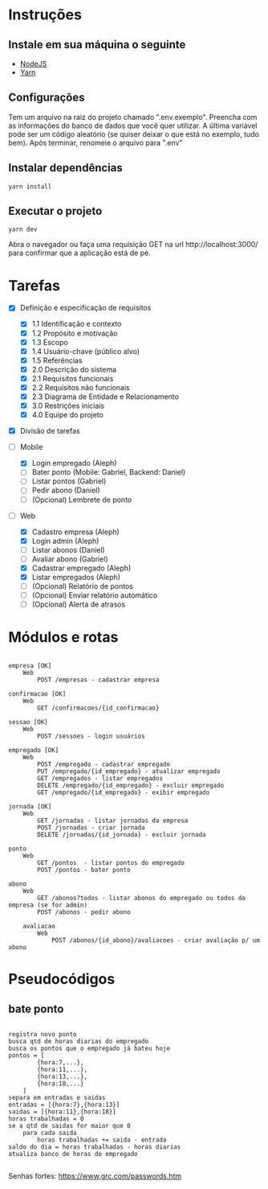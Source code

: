 # Instruções

## Instale em sua máquina o seguinte

 - [NodeJS](https://nodejs.org/en/download/)
 - [Yarn](https://yarnpkg.com/pt-BR/docs/install)

## Configurações
Tem um arquivo na raiz do projeto chamado ".env.exemplo".
Preencha com as informações do banco de dados que você
quer utilizar. A última variável pode ser um código aleatório
(se quiser deixar o que está no exemplo, tudo bem).
Após terminar, renomeie o arquivo para ".env"

## Instalar dependências

```
yarn install

```

## Executar o projeto

```
yarn dev
```

Abra o navegador ou faça uma requisição GET na url http://localhost:3000/
para confirmar que a aplicação está de pé.


# Tarefas

- [X] Definição e especificação de requisitos
	- [X] 1.1 Identificação e contexto
	- [X] 1.2 Propósito e motivação
	- [X] 1.3 Escopo
	- [X] 1.4 Usuário-chave (público alvo)
	- [X] 1.5 Referências
	- [X] 2.0 Descrição do sistema
	- [X] 2.1 Requisitos funcionais
	- [X] 2.2 Requisitos não funcionais
	- [X] 2.3 Diagrama de Entidade e Relacionamento 
	- [X] 3.0 Restrições iniciais
	- [X] 4.0 Equipe do projeto 

- [X] Divisão de tarefas

- [ ] Mobile
	- [X] Login empregado (Aleph)
	- [ ] Bater ponto (Mobile: Gabriel, Backend: Daniel)
	- [ ] Listar pontos (Gabriel)
	- [ ] Pedir abono (Daniel)
	- [ ] (Opcional) Lembrete de ponto
	
- [ ] Web
	- [X] Cadastro empresa (Aleph)
	- [X] Login admin (Aleph)
	- [ ] Listar abonos (Daniel)
	- [ ] Avaliar abono (Gabriel)
	- [X] Cadastrar empregado (Aleph)
	- [X] Listar empregados (Aleph)
	- [ ] (Opcional) Relatório de pontos
	- [ ] (Opcional) Enviar relatório automático
	- [ ] (Opcional) Alerta de atrasos

# Módulos e rotas
```

empresa [OK]
	Web
		POST /empresas - cadastrar empresa

confirmacao [OK]
	Web
		GET /confirmacoes/{id_confirmacao}

sessao [OK]
	Web
		POST /sessoes - login usuários

empregado [OK]
	Web
		POST /empregado - cadastrar empregado
		PUT /empregado/{id_empregado} - atualizar empregado
		GET /empregados - listar empregados
		DELETE /empregado/{id_empregado} - excluir empregado
		GET /empregado/{id_empregado} - exibir empregado

jornada [OK]
	Web
		GET /jornadas - listar jornadas da empresa
		POST /jornadas - criar jornada
		DELETE /jornadas/{id_jornada} - excluir jornada

ponto
	Web
		GET /pontos  - listar pontos do empregado
		POST /pontos - bater ponto

abono
	Web
		GET /abonos?todos - listar abonos do empregado ou todos da empresa (se for admin)
		POST /abonos - pedir abono

	avaliacao
		Web
			POST /abonos/{id_abono}/avaliacoes - criar avaliação p/ um abono

```


# Pseudocódigos

## bate ponto

```

registra novo ponto
busca qtd de horas diarias do empregado
busca os pontos que o empregado já bateu hoje
pontos = [
		{hora:7,...},
		{hora:11,...},
		{hora:13,...},
		{hora:18,...}		
	]
separa em entradas e saidas
entradas = [{hora:7},{hora:13}]
saidas = [{hora:11},{hora:18}]
horas trabalhadas = 0
se a qtd de saidas for maior que 0
	para cada saida
		horas trabalhadas += saida - entrada
saldo do dia = horas trabalhadas - horas diarias
atualiza banco de horas do empregado
		
```

Senhas fortes: https://www.grc.com/passwords.htm